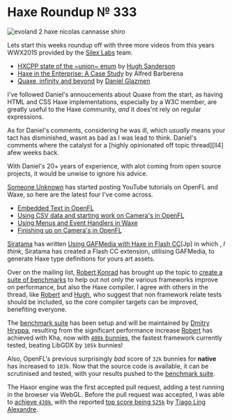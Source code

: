 [_template]: ../templates/roundup.html
[date]: / "2015-08-17 08:26:00"
[modified]: / "2015-08-17 08:26:00"
[published]: / "2015-08-17 08:26:00"
[“”]: a ""
# Haxe Roundup № 333

![evoland 2 haxe nicolas cannasse shiro](/img/333/evoland2.jpg "Evoland 2 concept art from Shiro Games")

Lets start this weeks roundup off with three more videos from this years
WWX2015 provided by the [Silex Labs][tw1] team.

- [HXCPP state of the ~union~ enum][l1] by [Hugh Sanderson][tw2]
- [Haxe in the Enterprise: A Case Study][l2] by Alfred Barberena
- [Quaxe, infinity and beyond][l3] by [Daniel Glazmen][tw3]

I've followed Daniel's annoucements about Quaxe from the start, as having
HTML and CSS Haxe implementations, especially by a W3C member, are greatly useful
to the Haxe community, _and_ it does'nt rely on regular expressions.

As for Daniel's comments, considering he was ill, which _usually_ means your
tact has disminished, wasnt as bad as I was lead to think. Daniel's comments
where the catalyst for a [highly opinionated off topic thread][ll4]
afew weeks back.

With Daniel's 20+ years of experience, with alot coming from open source projects,
it would be unwise to ignore his advice.

[Someone Unknown][tw4] has started posting YouTube tutorials on OpenFL and Waxe,
so here are the latest four I've come across.

- [Embedded Text in OpenFL][l5]
- [Using CSV data and starting work on Camera's in OpenFL][l6]
- [Using Menus and Event Handlers in Waxe][l7]
- [Finishing up on Camera's in OpenFL][l8]

[Siratama][tw5] has written [Using GAFMedia with Haxe in Flash CC][l9][Jp] in which
, _I think_, Siratama has created a Flash CC extension, utilising GAFMedia,
to generate Haxe type definitions for yours art assets.

Over on the mailing list, [Robert Konrad][tw6] has brought up the topic to 
[create a suite of benchmarks][l10] to help out not only the various 
frameworks improve on performance, but also the Haxe compiler. I agree with
others in the thread, like [Robert][tw6] and [Hugh][tw7], who suggest that 
non framework relate tests should be included, so the core compiler targets 
can be improved, benefiting everyone.

The [benchmark suite][l11] has been setup and will be maintained by 
[Dmitry Hryppa][tw8], resulting from the significant performance increase
[Robert][tw6] has achieved with Kha, now with [`408k` bunnies][l12], the fastest
framework currently tested, beating LibGDX by `105k` bunnies!

Also, OpenFL's previous surprisingly _bad_ score of `32k` bunnies for **native**
has increased to `103k`. Now that the source code is available, it can be
scrutinised and tested, with your results pushed to the [benchmark suite][l13].

The Haxor engine was the first accepted pull request, adding a test running
in the browser via WebGL. Before the pull request was accepted, I was able to
[achieve `430k`][l14], with the reported [top score being `525k`][l15] by 
[Tiago Ling Alexandre][tw9].

[tw9]: https://twitter.com/TiagoLing "@TiagoLing"
[tw8]: https://twitter.com/dmitryhryppa "@dmitryhryppa"
[tw7]: https://twitter.com/GameHaxe "@GameHaxe"
[tw6]: https://twitter.com/robdangerous "@robdangerous"
[tw5]: https://twitter.com/dango_itimi "@dango_itimi"
[tw4]: https://twitter.com/tienery "@tienery"
[tw3]: https://twitter.com/glazou "@glazou"
[tw2]: https://twitter.com/GameHaxe "@GameHaxe"
[tw1]: https://twitter.com/silexlabs "@silexlabs"
	
[l15]: https://twitter.com/TiagoLing/status/634415400508358656 "Haxor BunnyMark test results"
[l14]: https://twitter.com/skial/status/634413386646822912/photo/1 "Haxor BunnyMark test results"
[l13]: https://github.com/dmitryhryppa/Frameworks_test/issues/1 "Add your results to the benchmark suite on GitHub"
[l12]: http://themozokteam.com/playground/frameworkstest/ "Framework BunnyMark benchmark"
[l11]: https://github.com/dmitryhryppa/Frameworks_test "Haxe Benchmark Suite on GitHub"
[l10]: https://groups.google.com/forum/#!topic/haxelang/zSsnCGb6Wks "Haxe Performance Test Suite"
[l9]: http://www.dango-itimi.com/blog/archives/2015/001235.html "Using GAFMedia with Haxe in Flash CC [Jp]"
[l8]: https://www.youtube.com/watch?v=1pk1TzSvA-s "Finishing up on Camera's in OpenFL on YouTube"
[l7]: https://www.youtube.com/watch?v=jlJJpZrgc6Q "Using Menus and Event Handlers in Waxe on YouTube"
[l6]: https://www.youtube.com/watch?v=fFK-wD6YAuE "Using CSV data and starting work on camera's in OpenFL on YouTube"
[l5]: https://www.youtube.com/watch?v=S_YmM-_OQpY "Embedded Text in OpenFL on YouTube"
[l4]: https://groups.google.com/forum/#!msg/haxelang/i8iXdpK8oAc/W71069ztvu4J "That one highly opionionated Haxe thread"
[l3]: http://www.silexlabs.org/quaxe-infinity-and-beyond/ "Quaxe, infinity and beyond WWX2015 talk"
[l2]: http://www.silexlabs.org/haxe-in-the-enterprise-a-case-study/ "Haxe in the Enterprise: A Case Study WWX2015 talk"
[l1]: http://www.silexlabs.org/hxcpp-state-of-the-enum-union/ "HXCPP state of the enum WWX2015 talk"